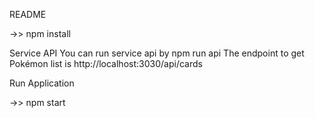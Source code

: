 README

->> npm install

Service API
You can run service api by npm run api
The endpoint to get Pokémon list is http://localhost:3030/api/cards

Run Application

->> npm start


